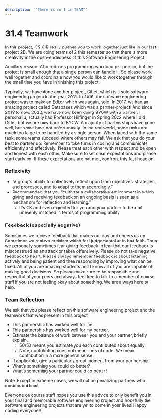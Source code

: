 ```yaml
---
description: '"There is no I in TEAM"'
---
```


# 31.4 Teamwork

In this project, CS 61B really pushes you to work together just like in our last project 2B. We are doing teams of 2 this semester so that there is more creativity in the open-endedness of this Software Engineering Project.

Ancillary reason: Also reduces programming workload per person, but the project is small enough that a single person can handle it. So please work well together and coordinate how you would like to work together through the small time you have in finishing this project.

Typically, we have done another project, Gitlet, which is a solo software engineering project in the year 2015. In 2016, the software engineering project was to make an Editor which was again, solo. In 2017, we had an amazing project called Databases which was a partner-project! And since 2018 to now, 2022, we have now been doing BYOW with a partner. I personallu, actually had Professor Hilfinger in Spring 2022 where I did Gitlet, but we are now back to BYOW. A majority of partnerships have gone well, but some have not unfortunately. In the real world, some tasks are much too large to be handled by a single person. When faced with the same task, some teams succeed, where others may fail. We ask that you do your best to partner up. Remember to take turns in coding and communicate efficiently and effectively. Please treat each other with respect and be open and honest with each other. Make sure to set clear expectations and please start early on. If these expectations are not met, confront this fact head on.&#x20;

### Reflexivity

* “A group’s ability to collectively reflect upon team objectives, strategies, and processes, and to adapt to them accordingly.”
* Recommended that you “cultivate a collaborative environment in which giving and receiving feedback on an ongoing basis is seen as a mechanism for reflection and learning.”
  * It’s OK and even expected for you and your partner to be a bit unevenly matched in terms of programming ability

### Feedback (especially negative)

Sometimes we recieve feedback that makes our day and cheers us up. Sometimes we recieve criticism which feel judgemental or in bad faith. Thus we personally sometimes fear giving feedback in fear that our feedback is misconstrued as an attack or taken offensively. Please do not take negative feedback to heart. Please always remember  feedback is about listening actively and being patient and then responding by improving what can be fixed. All of you are amazing students and I know all of you are capable of making good decisions. So please make sure to be responsible and respectful of your peers and always feel free to talk to a member of course staff if you are not feeling okay about something. We are always here to help.

### Team Reflection

We ask that you please reflect on this software engineering project and the teamwork that was present in this project.

* This partnership has worked well for me.
* This partnership has worked well for my partner.
* Estimate the balance of work between you and your partner, briefly explain.
  * 50/50 means you estimate you each contributed about equally.
  * Note, contributing does not mean lines of code. We mean contribution in a more general sense.
* If applicable, give a particularly great moment from your partnership.
* What’s something you could do better?
* What’s something your partner could do better?

Note: Except in extreme cases, we will not be penalizing partners who contributed less!&#x20;

Everyone on course staff hopes you use this advice to only benefit you in your final and memorable software engineering project and hopefully the software engineering projects that are yet to come in your lives! Happy coding everyone!\
